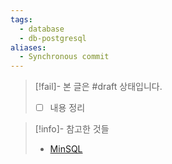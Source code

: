 ```yaml
---
tags:
  - database
  - db-postgresql
aliases:
  - Synchronous commit
---
```

> [!fail]- 본 글은 #draft 상태입니다.
> - [ ] 내용 정리

> [!info]- 참고한 것들
> - [MinSQL](https://minsql.com/postgres/PostgreSQL-synchronous_commit-%EA%B0%9C%EB%85%90%EB%8F%84/)